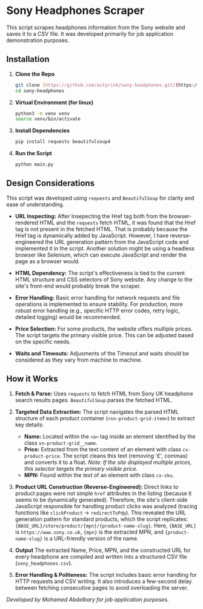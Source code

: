 # Sony Headphones Scraper

This script scrapes headphones information from the Sony website and saves it to a CSV file. It was developed primarily for job application demonstration purposes.

## Installation

1.  **Clone the Repo**
    ```bash
    git clone [https://github.com/astyrisk/sony-headphones.git](https://github.com/astyrisk/sony-headphones.git)
    cd sony-headphones
    ```

2.  **Virtual Environment (for linux)**
    ```bash
    python3 -m venv venv
    source venv/bin/activate
    ```

3.  **Install Dependencies**
    ```bash
    pip install requests beautifulsoup4
    ```
4.  **Run the Script**
    ```bash
    python main.py
    ```

## Design Considerations

This script was developed using `requests` and `BeautifulSoup` for clarity and ease of understanding.


* **URL Inspecting:** After Insepecting the Href tag both from the browser-rendered HTML and the `requests` fetch HTML, it was found that the Href tag is not present in the fetched HTML. That is probably because the Href tag is dynamically added by JavaScript. However, I have reverse-engineered the URL generation pattern from the JavaScript code and implemented it in the script. Another solution might be using a headless browser like Selenium, which can execute JavaScript and render the page as a browser would.

* **HTML Dependency:** The script's effectiveness is tied to the current HTML structure and CSS selectors of Sony website. Any change to the site's front-end would probably break the scraper.

* **Error Handling:** Basic error handling for network requests and file operations is implemented to ensure stability. For production, more robust error handling (e.g., specific HTTP error codes, retry logic, detailed logging) would be recommended.

* **Price Selection:** For some products, the website offers multiple prices. The script targets the primary visible price. This can be adjusted based on the specific needs.

* **Waits and Timeouts:** Adjusments of the Timeout and waits should be considered as they vary from machine to machine.

## How it Works

1.  **Fetch & Parse:** Uses `requests` to fetch HTML from Sony UK headphone search results pages. `BeautifulSoup` parses the fetched HTML.

2.  **Targeted Data Extraction:** The script navigates the parsed HTML structure of each product container (`<sn-product-grid-item>`) to extract key details:
    * **Name:** Located within the `<a>` tag inside an element identified by the class `sn-product-grid__name`.
    * **Price:** Extracted from the text content of an element with class `cx-product-price`. The script cleans this text (removing '£', commas) and converts it to a float. *Note: If the site displayed multiple prices, this selector targets the primary visible price.*
    * **MPN:** Found within the text of an element with class `cx-sku`.

3.  **Product URL Construction (Reverse-Engineered):** Direct links to product pages were not simple `href` attributes in the listing (because it seems to be dynamically generated). Therefore, the site's client-side JavaScript responsible for handling product clicks was analyzed (tracing functions like `clickProduct` -> `redirectToPdp`). This revealed the URL generation pattern for standard products, which the script replicates: `{BASE_URL}/store/product/{mpn}/{product-name-slug}`. Here, `{BASE_URL}` is `https://www.sony.co.uk`, `{mpn}` is the extracted MPN, and `{product-name-slug}` is a URL-friendly version of the name.

4.  **Output** The extracted Name, Price, MPN, and the constructed URL for every headphone are compiled and written into a structured CSV file (`sony_headphones.csv`).

5. **Error Handling & Politeness:** The script includes basic error handling for HTTP requests and CSV writing. It also introduces a few-second delay between fetching consecutive pages to avoid overloading the server.

*Developed by Mohamed Abdelbary for job application purposes.*